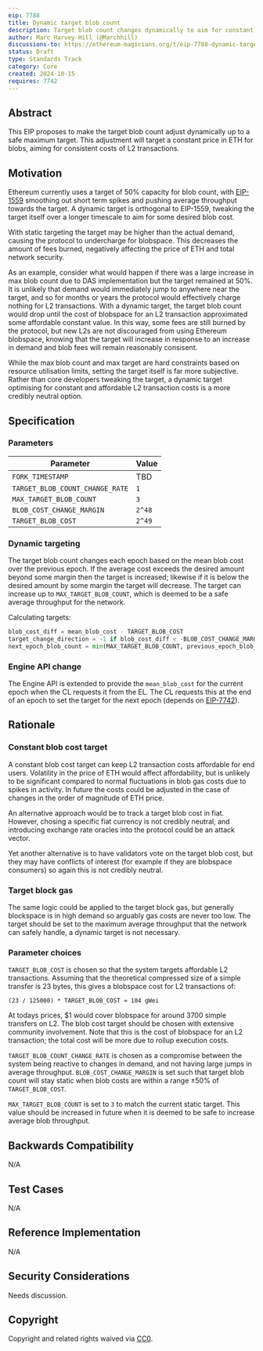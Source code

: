 ```yaml
---
eip: 7788
title: Dynamic target blob count
description: Target blob count changes dynamically to aim for constant blob costs
author: Marc Harvey-Hill (@Marchhill)
discussions-to: https://ethereum-magicians.org/t/eip-7788-dynamic-target-blob-count/21399
status: Draft
type: Standards Track
category: Core
created: 2024-10-15
requires: 7742
---
```


## Abstract

This EIP proposes to make the target blob count adjust dynamically up to a safe maximum target. This adjustment will target a constant price in ETH for blobs, aiming for consistent costs of L2 transactions.

## Motivation

Ethereum currently uses a target of 50% capacity for blob count, with [EIP-1559](./eip-1559.md) smoothing out short term spikes and pushing average throughput towards the target. A dynamic target is orthogonal to EIP-1559, tweaking the target itself over a longer timescale to aim for some desired blob cost.

With static targeting the target may be higher than the actual demand, causing the protocol to undercharge for blobspace. This decreases the amount of fees burned, negatively affecting the price of ETH and total network security.

As an example, consider what would happen if there was a large increase in max blob count due to DAS implementation but the target remained at 50%. It is unlikely that demand would immediately jump to anywhere near the target, and so for months or years the protocol would effectively charge nothing for L2 transactions. With a dynamic target, the target blob count would drop until the cost of blobspace for an L2 transaction approximated some affordable constant value. In this way, some fees are still burned by the protocol, but new L2s are not discouraged from using Ethereum blobspace, knowing that the target will increase in response to an increase in demand and blob fees will remain reasonably consisent.

While the max blob count and max target are hard constraints based on resource utilisation limits, setting the target itself is far more subjective. Rather than core developers tweaking the target, a dynamic target optimising for constant and affordable L2 transaction costs is a more credibly neutral option.

## Specification

### Parameters

| Parameter | Value |
| - | - |
| `FORK_TIMESTAMP` | TBD |
| `TARGET_BLOB_COUNT_CHANGE_RATE` | `1` |
| `MAX_TARGET_BLOB_COUNT` | `3` |
| `BLOB_COST_CHANGE_MARGIN` | `2^48` |
| `TARGET_BLOB_COST` | `2^49` |

### Dynamic targeting

The target blob count changes each epoch based on the mean blob cost over the previous epoch. If the average cost exceeds the desired amount beyond some margin then the target is increased; likewise if it is below the desired amount by some margin the target will decrease. The target can increase up to `MAX_TARGET_BLOB_COUNT`, which is deemed to be a safe average throughput for the network.

Calculating targets:

```python
blob_cost_diff = mean_blob_cost - TARGET_BLOB_COST
target_change_direction = -1 if blob_cost_diff < -BLOB_COST_CHANGE_MARGIN else (1 if blob_cost_diff > BLOB_COST_CHANGE_MARGIN else 0)
next_epoch_blob_count = min(MAX_TARGET_BLOB_COUNT, previous_epoch_blob_count + (target_change_direction * TARGET_BLOB_COUNT_CHANGE_RATE))
```

### Engine API change

The Engine API is extended to provide the `mean_blob_cost` for the current epoch when the CL requests it from the EL. The CL requests this at the end of an epoch to set the target for the next epoch (depends on [EIP-7742](./eip-7742)).

## Rationale

### Constant blob cost target

A constant blob cost target can keep L2 transaction costs affordable for end users. Volatility in the price of ETH would affect affordability, but is unlikely to be significant compared to normal fluctuations in blob gas costs due to spikes in activity. In future the costs could be adjusted in the case of changes in the order of magnitude of ETH price.

An alternative approach would be to track a target blob cost in fiat. However, chosing a specific fiat currency is not credibly neutral, and introducing exchange rate oracles into the protocol could be an attack vector.

Yet another alternative is to have validators vote on the target blob cost, but they may have conflicts of interest (for example if they are blobspace consumers) so again this is not credibly neutral.

### Target block gas

The same logic could be applied to the target block gas, but generally blockspace is in high demand so arguably gas costs are never too low. The target should be set to the maximum average throughput that the network can safely handle, a dynamic target is not necessary.

### Parameter choices

`TARGET_BLOB_COST` is chosen so that the system targets affordable L2 transactions. Assuming that the theoretical compressed size of a simple transfer is 23 bytes, this gives a blobspace cost for L2 transactions of:

```
(23 / 125000) * TARGET_BLOB_COST ≈ 104 gWei
```

At todays prices, $1 would cover blobspace for around 3700 simple transfers on L2. The blob cost target should be chosen with extensive community involvement. Note that this is the cost of blobspace for an L2 transaction; the total cost will be more due to rollup execution costs.

`TARGET_BLOB_COUNT_CHANGE_RATE` is chosen as a compromise between the system being reactive to changes in demand, and not having large jumps in average throughput. `BLOB_COST_CHANGE_MARGIN` is set such that target blob count will stay static when blob costs are within a range ±50% of `TARGET_BLOB_COST`.

`MAX_TARGET_BLOB_COUNT` is set to `3` to match the current static target. This value should be increased in future when it is deemed to be safe to increase average blob throughput.

## Backwards Compatibility

N/A

## Test Cases

N/A

## Reference Implementation

N/A

## Security Considerations

Needs discussion.

## Copyright

Copyright and related rights waived via [CC0](../LICENSE.md).
